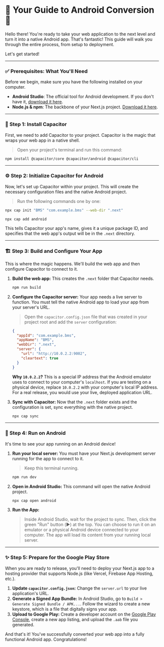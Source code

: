 
# 🌟 Your Guide to Android Conversion 🌟

Hello there! You're ready to take your web application to the next level and turn it into a native Android app. That's fantastic! This guide will walk you through the entire process, from setup to deployment.

Let's get started!

---

### ✅ Prerequisites: What You'll Need

Before we begin, make sure you have the following installed on your computer.

- **Android Studio**: The official tool for Android development. If you don't have it, [download it here](https://developer.android.com/studio).
- **Node.js & npm**: The backbone of your Next.js project. [Download it here](https://nodejs.org/).

---

### 🚀 Step 1: Install Capacitor

First, we need to add Capacitor to your project. Capacitor is the magic that wraps your web app in a native shell.

> Open your project's terminal and run this command:

```bash
npm install @capacitor/core @capacitor/android @capacitor/cli
```

---

### ⚙️ Step 2: Initialize Capacitor for Android

Now, let's set up Capacitor within your project. This will create the necessary configuration files and the native Android project.

> Run the following commands one by one:

```bash
npx cap init "BMS" "com.example.bms" --web-dir ".next"
```
```bash
npx cap add android
```
This tells Capacitor your app's name, gives it a unique package ID, and specifies that the web app's output will be in the `.next` directory.

---

### 🏗️ Step 3: Build and Configure Your App

This is where the magic happens. We'll build the web app and then configure Capacitor to connect to it.

1.  **Build the web app:** This creates the `.next` folder that Capacitor needs.
    ```bash
    npm run build
    ```

2.  **Configure the Capacitor server:** Your app needs a live server to function. You must tell the native Android app to load your app from your server's URL.
    > Open the `capacitor.config.json` file that was created in your project root and add the `server` configuration:

    ```json
    {
      "appId": "com.example.bms",
      "appName": "BMS",
      "webDir": ".next",
      "server": {
        "url": "http://10.0.2.2:9002",
        "cleartext": true
      }
    }
    ```
    **Why `10.0.2.2`?** This is a special IP address that the Android emulator uses to connect to your computer's `localhost`. If you are testing on a physical device, replace `10.0.2.2` with your computer's local IP address. For a real release, you would use your live, deployed application URL.

3.  **Sync with Capacitor:** Now that the `.next` folder exists and the configuration is set, sync everything with the native project.
    ```bash
    npx cap sync
    ```

---

### 📱 Step 4: Run on Android

It's time to see your app running on an Android device!

1.  **Run your local server:** You must have your Next.js development server running for the app to connect to it.
    > Keep this terminal running.
    ```bash
    npm run dev
    ```

2.  **Open in Android Studio:** This command will open the native Android project.
    ```bash
    npx cap open android
    ```

3.  **Run the App:**
    > Inside Android Studio, wait for the project to sync. Then, click the green "Run" button (▶️) at the top. You can choose to run it on an emulator or a physical Android device connected to your computer. The app will load its content from your running local server.

---

### ✨ Step 5: Prepare for the Google Play Store

When you are ready to release, you'll need to deploy your Next.js app to a hosting provider that supports Node.js (like Vercel, Firebase App Hosting, etc.).

1.  **Update `capacitor.config.json`:** Change the `server.url` to your live application's URL.
2.  **Generate a Signed App Bundle:** In Android Studio, go to `Build > Generate Signed Bundle / APK...`. Follow the wizard to create a new keystore, which is a file that digitally signs your app.
3.  **Upload to Google Play:** Create a developer account on the [Google Play Console](https://play.google.com/console), create a new app listing, and upload the `.aab` file you generated.

And that's it! You've successfully converted your web app into a fully functional Android app. Congratulations!

